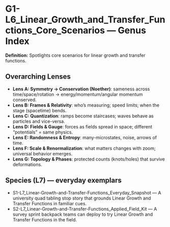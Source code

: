 # G1-L6_Linear_Growth_and_Transfer_Functions_Core_Scenarios — Genus Index
**Definition:** Spotlights core scenarios for linear growth and transfer functions.

## Overarching Lenses

- **Lens A: Symmetry -> Conservation (Noether)**: sameness across time/space/rotation → energy/momentum/angular momentum conserved.
- **Lens B: Frames & Relativity**: who’s measuring; speed limits; when the stage (spacetime) bends.
- **Lens C: Quantization**: ramps become staircases; waves behave as particles and vice-versa.
- **Lens D: Fields & Gauge**: forces as fields spread in space; different “potentials” = same physics.
- **Lens E: Randomness & Entropy**: many-microstates, noise, arrows of time.
- **Lens F: Scale & Renormalization**: what matters changes with zoom; universal behavior emerges.
- **Lens G: Topology & Phases**: protected counts (knots/holes) that survive deformations.

## Species (L7) — everyday exemplars
- S1-L7_Linear-Growth-and-Transfer-Functions_Everyday_Snapshot — A university quad tabling stop story that grounds Linear Growth and Transfer Functions in familiar cues.
- S2-L7_Linear-Growth-and-Transfer-Functions_Applied_Field_Kit — A survey sprint backpack teams can deploy to try Linear Growth and Transfer Functions in the field.
